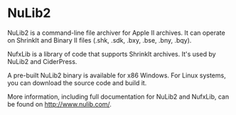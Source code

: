 NuLib2
======

NuLib2 is a command-line file archiver for Apple II archives.  It can
operate on ShrinkIt and Binary II files (.shk, .sdk, .bxy, .bse, .bny, .bqy).

NufxLib is a library of code that supports ShrinkIt archives.  It's
used by NuLib2 and CiderPress.

A pre-built NuLib2 binary is available for x86 Windows.  For Linux systems,
you can download the source code and build it.

More information, including full documentation for NuLib2 and NufxLib,
can be found on http://www.nulib.com/.

